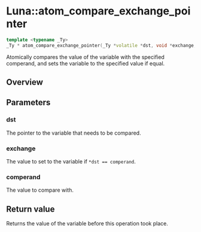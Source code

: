 # Luna::atom_compare_exchange_pointer

```c++
template <typename _Ty>
_Ty * atom_compare_exchange_pointer(_Ty *volatile *dst, void *exchange, void *comperand)
```

Atomically compares the value of the variable with the specified comperand, and sets the variable to the specified value if equal. 

## Overview


## Parameters
### dst
The pointer to the variable that needs to be compared. 

### exchange
The value to set to the variable if `*dst == comperand`. 

### comperand
The value to compare with. 

## Return value
Returns the value of the variable before this operation took place. 

